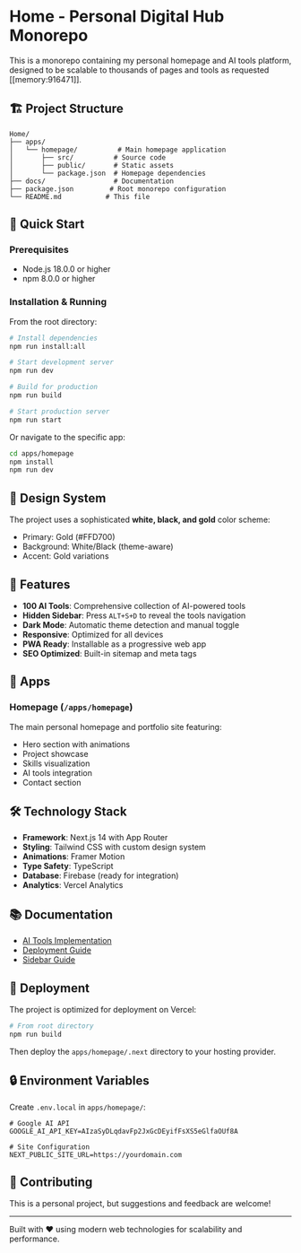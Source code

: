 # Home - Personal Digital Hub Monorepo

This is a monorepo containing my personal homepage and AI tools platform, designed to be scalable to thousands of pages and tools as requested [[memory:916471]].

## 🏗️ Project Structure

```
Home/
├── apps/
│   └── homepage/          # Main homepage application
│       ├── src/          # Source code
│       ├── public/       # Static assets
│       └── package.json  # Homepage dependencies
├── docs/                 # Documentation
├── package.json         # Root monorepo configuration
└── README.md           # This file
```

## 🚀 Quick Start

### Prerequisites
- Node.js 18.0.0 or higher
- npm 8.0.0 or higher

### Installation & Running

From the root directory:

```bash
# Install dependencies
npm run install:all

# Start development server
npm run dev

# Build for production
npm run build

# Start production server
npm run start
```

Or navigate to the specific app:

```bash
cd apps/homepage
npm install
npm run dev
```

## 🎨 Design System

The project uses a sophisticated **white, black, and gold** color scheme:
- Primary: Gold (#FFD700)
- Background: White/Black (theme-aware)
- Accent: Gold variations

## 🔧 Features

- **100 AI Tools**: Comprehensive collection of AI-powered tools
- **Hidden Sidebar**: Press `ALT+S+D` to reveal the tools navigation
- **Dark Mode**: Automatic theme detection and manual toggle
- **Responsive**: Optimized for all devices
- **PWA Ready**: Installable as a progressive web app
- **SEO Optimized**: Built-in sitemap and meta tags

## 📁 Apps

### Homepage (`/apps/homepage`)
The main personal homepage and portfolio site featuring:
- Hero section with animations
- Project showcase
- Skills visualization
- AI tools integration
- Contact section

## 🛠️ Technology Stack

- **Framework**: Next.js 14 with App Router
- **Styling**: Tailwind CSS with custom design system
- **Animations**: Framer Motion
- **Type Safety**: TypeScript
- **Database**: Firebase (ready for integration)
- **Analytics**: Vercel Analytics

## 📚 Documentation

- [AI Tools Implementation](./AI_TOOLS_IMPLEMENTATION_SUMMARY.md)
- [Deployment Guide](./DEPLOYMENT_GUIDE.md)
- [Sidebar Guide](./SIDEBAR_GUIDE.md)

## 🚀 Deployment

The project is optimized for deployment on Vercel:

```bash
# From root directory
npm run build
```

Then deploy the `apps/homepage/.next` directory to your hosting provider.

## 🔒 Environment Variables

Create `.env.local` in `apps/homepage/`:

```env
# Google AI API
GOOGLE_AI_API_KEY=AIzaSyDLqdavFp2JxGcDEyifFsXS5eGlfaOUf8A

# Site Configuration
NEXT_PUBLIC_SITE_URL=https://yourdomain.com
```

## 🤝 Contributing

This is a personal project, but suggestions and feedback are welcome!

---

Built with ❤️ using modern web technologies for scalability and performance. 